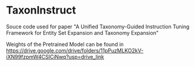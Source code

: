 # TaxonInstruct

Souce code used for paper "A Unified Taxonomy-Guided Instruction Tuning Framework for Entity Set Expansion and Taxonomy Expansion"

Weights of the Pretrained Model can be found in https://drive.google.com/drive/folders/11pPuzMLKO2kV-iXN99fzpmW4CSICiNwq?usp=drive_link
